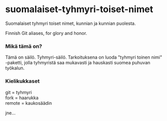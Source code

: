 suomalaiset-tyhmyri-toiset-nimet
================================

Suomalaiset tyhmyri toiset nimet, kunnian ja kunnian puolesta.

Finnish Git aliases, for glory and honor.

### Mikä tämä on?

Tämä on säilö. Tyhmyri-säilö. Tarkoituksena on luoda "tyhmyri toinen nimi" -paketti,
jolla tyhmyristä saa mukavasti ja hauskasti suomea puhuvan työkalun.

### Kielikukkaset

git = tyhmyri  
fork = haarukka  
remote = kaukosäädin  

jne...
